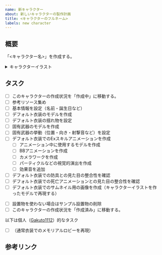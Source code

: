 ```yaml
---
name: 新キャラクター
about: 新しいキャラクターの製作計画
title: <キャラクターのフルネーム>
labels: new character
---
```


<!--
    「<>」内を適切なものに置き換えてください。
-->

## 概要
「<キャラクター名>」を作成する。

<details>
  <summary>キャラクターイラスト</summary>

  ![<キャラクター名>](https://www.example.com/character_illust.png)

  <!-- 上記URLをキャラクターイラストのものに置き換えてください。 -->

</details>

<!-- 何か特記事項があれば以下のコメントブロックを解除してそこに書いてください。 -->

<!--
## 備考
<ここに特記事項を書く>
 -->

## タスク
- [ ] このキャラクターの作成状況を「作成中」に移動する。
- [ ] 参考リソース集め
- [ ] 基本情報を設定（名前・誕生日など）
- [ ] デフォルト衣装のモデルを作成
- [ ] デフォルト衣装の揺れ物を設定
- [ ] 固有武器のモデルを作成
- [ ] 固有武器の挙動（位置・向き・射撃音など）を設定
- [ ] デフォルト衣装でのExスキルアニメーションを作成
   - [ ] アニメーション中に使用するモデルを作成
   - [ ] BBアニメーションを作成
   - [ ] カメラワークを作成
   - [ ] パーティクルなどの視覚的演出を作成
   - [ ] 効果音を追加
- [ ] デフォルト衣装での防具との見た目の整合性を確認
- [ ] デフォルト衣装での死亡アニメーションとの見た目の整合性を確認
- [ ] デフォルト衣装でのサムネイル用の画像を作成（キャラクターイラストを作ったモデルで再現する）

<!-- 衣装違いがある場合は、以下のコメントブロック内を衣装の数だけコピーしてここに追加してください。 -->

<!--
- [ ] <衣装名>衣装のモデルを作成
- [ ] <衣装名>衣装の揺れ物を設定
- [ ] <衣装名>衣装でのExスキルアニメーションを作成
   - [ ] アニメーション中に使用するモデルを作成
   - [ ] BBアニメーションを作成
   - [ ] カメラワークを作成
   - [ ] パーティクルなどの視覚的演出を作成
   - [ ] 効果音を追加
- [ ] <衣装名>衣装での防具との見た目の整合性を確認
- [ ] <衣装名>衣装での死亡アニメーションとの見た目の整合性を確認
- [ ] （<衣装名>衣装でのサムネイル用の画像を作成）
 -->

- [ ] 設置物を使わない場合はサンプル設置物の削除
- [ ] このキャラクターの作成状況を「作成済み」に移動する。

以下は個人（[Gakuto1112](https://github.com/Gakuto1112)）的なタスク

- [ ] （通常衣装でのメモリアルロビーを再現）

<!-- 衣装違いがある場合は、以下のコメントブロック内を衣装の数だけコピーしてここに追加してください。 -->

<!--
- [ ] （<衣装名>衣装でのメモリアルロビーを再現）
 -->

## 参考リンク
<!--
    ここに、キャラクターを製作する上で役に立ちそうなリンクを貼ります。
    主なソースはWikiからになると思います。
    Wikiの場合は次のリンクを使用してください。

    https://bluearchive.wikiru.jp/?<キャラクター名>
-->